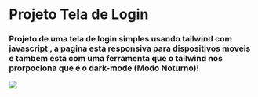 <h1>Projeto Tela de Login</h1>
<h3>Projeto de uma tela de login simples usando tailwind com javascript , a pagina esta responsiva para dispositivos moveis e tambem esta com uma ferramenta que o tailwind nos prorpociona que é o dark-mode (Modo Noturno)! </h3>
<img src="https://github.com/Weslley-silva23/tela-de-login/blob/main/projeto%20tela%20de%20login%20desktop.png?raw=true">
